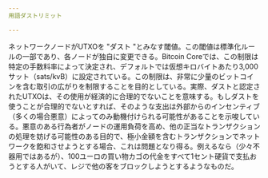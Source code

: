 ```yaml
---
用語ダストリミット

---
```

ネットワークノードがUTXOを "ダスト "とみなす閾値。この閾値は標準化ルールの一部であり、各ノードが独自に変更できる。Bitcoin Coreでは、この制限は特定の手数料率によって決定され、デフォルトでは仮想キロバイトあたり3,000サット（sats/kvB）に設定されている。この制限は、非常に少量のビットコインを含む取引の広がりを制限することを目的としている。実際、ダストと認定されたUTXOは、その使用が経済的に合理的でないことを意味する。もしダストを使うことが合理的でないとすれば、そのような支出は外部からのインセンティブ（多くの場合悪意）によってのみ動機付けられる可能性があることを示唆している。悪意のある行為者がノードの運用負荷を高め、他の正当なトランザクションの処理を妨げる可能性のある目的で、極小金額を含むトランザクションでネットワークを飽和させようとする場合、これは問題となり得る。例えるなら（少々不器用ではあるが）、100ユーロの買い物カゴの代金をすべて1セント硬貨で支払おうとする人がいて、レジで他の客をブロックしようとするようなものだ。